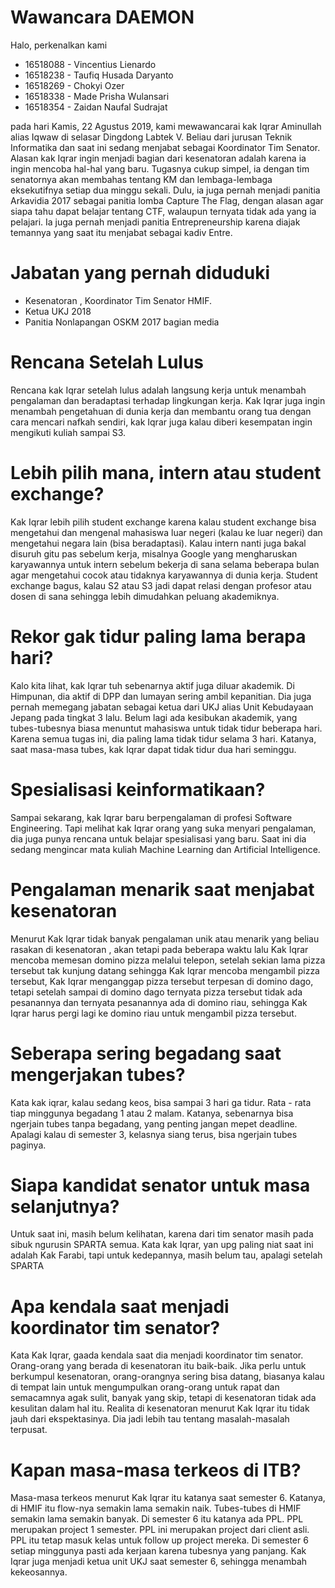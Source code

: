 # Wawancara DAEMON 

Halo, perkenalkan kami
* 16518088 - Vincentius Lienardo
* 16518238 - Taufiq Husada Daryanto
* 16518269 - Chokyi Ozer
* 16518338 - Made Prisha Wulansari
* 16518354 - Zaidan Naufal Sudrajat

pada hari Kamis, 22 Agustus 2019, kami mewawancarai kak Iqrar Aminullah alias Iqwaw di selasar Dingdong Labtek V. Beliau dari jurusan Teknik Informatika dan saat ini sedang menjabat sebagai Koordinator Tim Senator. Alasan kak Iqrar ingin menjadi bagian dari  kesenatoran adalah karena ia ingin mencoba hal-hal yang baru. Tugasnya cukup simpel, ia dengan tim senatornya akan membahas tentang KM dan lembaga-lembaga eksekutifnya setiap dua minggu sekali. Dulu, ia juga pernah menjadi panitia Arkavidia 2017 sebagai panitia lomba Capture The Flag, dengan alasan agar siapa tahu dapat belajar tentang CTF, walaupun ternyata tidak ada yang ia pelajari. Ia juga pernah menjadi panitia Entrepreneurship karena diajak temannya yang saat itu menjabat sebagai kadiv Entre.

# Jabatan yang pernah diduduki
- Kesenatoran , Koordinator Tim Senator HMIF.
- Ketua UKJ 2018
- Panitia Nonlapangan OSKM 2017 bagian media

# Rencana Setelah Lulus
Rencana kak Iqrar setelah lulus adalah langsung kerja untuk menambah pengalaman dan beradaptasi terhadap lingkungan kerja. Kak Iqrar juga ingin menambah pengetahuan di dunia kerja dan membantu orang tua dengan cara mencari nafkah sendiri, kak Iqrar juga kalau diberi kesempatan ingin mengikuti kuliah sampai S3.

# Lebih pilih mana, intern atau student exchange?
Kak Iqrar lebih pilih student exchange karena kalau student exchange bisa mengetahui dan mengenal mahasiswa luar negeri (kalau ke luar negeri) dan mengetahui negara lain (bisa beradaptasi). Kalau intern nanti juga bakal disuruh gitu pas sebelum kerja, misalnya Google yang mengharuskan karyawannya untuk intern sebelum bekerja di sana selama beberapa bulan agar mengetahui cocok atau tidaknya karyawannya di dunia kerja. Student exchange bagus, kalau S2 atau S3 jadi dapat relasi dengan profesor atau dosen di sana sehingga lebih dimudahkan peluang akademiknya.

# Rekor gak tidur paling lama berapa hari?
Kalo kita lihat, kak Iqrar tuh sebenarnya aktif juga diluar akademik. Di Himpunan, dia aktif di DPP dan lumayan sering ambil kepanitian. Dia juga pernah memegang jabatan sebagai ketua dari UKJ alias Unit Kebudayaan Jepang pada tingkat 3 lalu. Belum lagi ada kesibukan akademik, yang tubes-tubesnya biasa menuntut mahasiswa untuk tidak tidur beberapa hari. Karena semua tugas ini, dia paling lama tidak tidur selama 3 hari. Katanya, saat masa-masa tubes, kak Iqrar dapat tidak tidur dua hari seminggu.

# Spesialisasi keinformatikaan?
Sampai sekarang, kak Iqrar baru berpengalaman di profesi Software Engineering. Tapi melihat kak Iqrar orang yang suka menyari pengalaman, dia juga punya rencana untuk belajar spesialisasi yang baru. Saat ini dia sedang mengincar mata kuliah Machine Learning dan Artificial Intelligence.

# Pengalaman menarik saat menjabat kesenatoran
Menurut Kak Iqrar tidak banyak pengalaman unik atau menarik yang beliau rasakan di kesenatoran , akan tetapi pada beberapa waktu lalu Kak Iqrar mencoba memesan domino pizza melalui telepon, setelah sekian lama pizza tersebut tak kunjung datang sehingga Kak Iqrar mencoba mengambil pizza tersebut, Kak Iqrar menganggap pizza tersebut terpesan di domino dago, tetapi setelah sampai di domino dago ternyata pizza tersebut tidak ada pesanannya dan ternyata pesanannya ada di domino riau, sehingga Kak Iqrar harus pergi lagi ke domino riau untuk mengambil pizza tersebut.  

# Seberapa sering begadang saat mengerjakan tubes?
Kata kak iqrar, kalau sedang keos, bisa sampai 3 hari ga tidur. Rata - rata tiap minggunya begadang 1 atau 2 malam. Katanya, sebenarnya bisa ngerjain tubes tanpa begadang, yang penting jangan mepet deadline. Apalagi kalau di semester 3, kelasnya siang terus, bisa ngerjain tubes paginya. 

# Siapa kandidat senator untuk masa selanjutnya?
Untuk saat ini, masih belum kelihatan, karena dari tim senator masih pada sibuk ngurusin SPARTA semua. Kata kak Iqrar, yan upg paling niat saat ini adalah Kak Farabi, tapi untuk kedepannya, masih belum tau, apalagi setelah SPARTA

# Apa kendala saat menjadi koordinator tim senator?
Kata Kak Iqrar, gaada kendala saat dia menjadi koordinator tim senator. Orang-orang yang berada di kesenatoran itu baik-baik. Jika perlu untuk berkumpul kesenatoran, orang-orangnya sering bisa datang, biasanya kalau di tempat lain untuk mengumpulkan orang-orang untuk rapat dan semacamnya agak sulit, banyak yang skip, tetapi di kesenatoran tidak ada kesulitan dalam hal itu. Realita di kesenatoran menurut Kak Iqrar itu tidak jauh dari ekspektasinya. Dia jadi lebih tau tentang masalah-masalah terpusat.

# Kapan masa-masa terkeos di ITB?
Masa-masa terkeos menurut Kak Iqrar itu katanya saat semester 6. Katanya, di HMIF itu flow-nya semakin lama semakin naik. Tubes-tubes di HMIF semakin lama semakin banyak. Di semester 6 itu katanya ada PPL. PPL merupakan project 1 semester. PPL ini merupakan project dari client asli. PPL itu tetap masuk kelas untuk follow up project mereka. Di semester 6 setiap minggunya pasti ada kerjaan karena tubesnya yang panjang. Kak Iqrar juga menjadi ketua unit UKJ saat semester 6, sehingga menambah kekeosannya.

